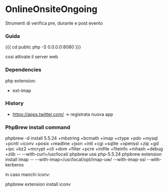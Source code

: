 # OnlineOnsiteOngoing
Strumenti di verifica pre, durante e post evento


### Guida

{{{
cd public 
php -S 0.0.0.0:8080
}}}

cosi attivate il server web 


### Dependencies

php extension:
 * ext-imap


### History

* https://apps.twitter.com/ -> registrata nuova app

 
 
### PhpBrew install command 

phpbrew -d install 5.5.24 +mbstring +bcmath +imap +ctype +pdo +mysql +pcntl +iconv +posix +readline +json +intl +cgi +sqlite +openssl +zip +gd +ipc +bz2 +mcrypt +cli +dom +filter +pcre +inifile +fileinfo +mhash +debug +zlib -- --with-curl=/usr/local/
phpbrew use php-5.5.24
phpbrew extension install imap -- --with-imap=/usr/local/opt/imap-uw/ --with-imap-ssl --with-kerberos

in caso manchi iconv: 

phpbrew extension install iconv
